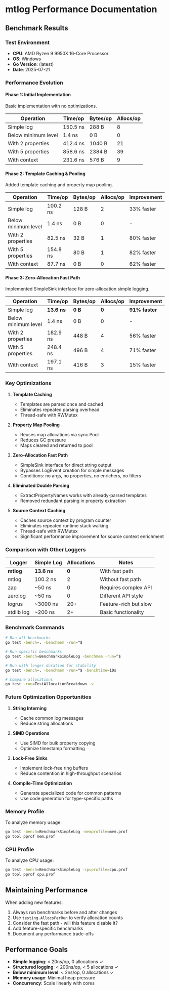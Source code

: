 # mtlog Performance Documentation

## Benchmark Results

### Test Environment
- **CPU**: AMD Ryzen 9 9950X 16-Core Processor
- **OS**: Windows
- **Go Version**: (latest)
- **Date**: 2025-07-21

### Performance Evolution

#### Phase 1: Initial Implementation
Basic implementation with no optimizations.

| Operation | Time/op | Bytes/op | Allocs/op |
|-----------|---------|----------|-----------|
| Simple log | 150.5 ns | 288 B | 8 |
| Below minimum level | 1.4 ns | 0 B | 0 |
| With 2 properties | 412.4 ns | 1040 B | 21 |
| With 5 properties | 858.6 ns | 2384 B | 39 |
| With context | 231.6 ns | 576 B | 9 |

#### Phase 2: Template Caching & Pooling
Added template caching and property map pooling.

| Operation | Time/op | Bytes/op | Allocs/op | Improvement |
|-----------|---------|----------|-----------|-------------|
| Simple log | 100.2 ns | 128 B | 2 | 33% faster |
| Below minimum level | 1.4 ns | 0 B | 0 | - |
| With 2 properties | 82.5 ns | 32 B | 1 | 80% faster |
| With 5 properties | 154.8 ns | 80 B | 1 | 82% faster |
| With context | 87.7 ns | 0 B | 0 | 62% faster |

#### Phase 3: Zero-Allocation Fast Path
Implemented SimpleSink interface for zero-allocation simple logging.

| Operation | Time/op | Bytes/op | Allocs/op | Improvement |
|-----------|---------|----------|-----------|-------------|
| Simple log | **13.6 ns** | **0 B** | **0** | **91% faster** |
| Below minimum level | 1.4 ns | 0 B | 0 | - |
| With 2 properties | 182.9 ns | 448 B | 4 | 56% faster |
| With 5 properties | 248.4 ns | 496 B | 4 | 71% faster |
| With context | 197.1 ns | 416 B | 3 | 15% faster |

### Key Optimizations

1. **Template Caching**
   - Templates are parsed once and cached
   - Eliminates repeated parsing overhead
   - Thread-safe with RWMutex

2. **Property Map Pooling**
   - Reuses map allocations via sync.Pool
   - Reduces GC pressure
   - Maps cleared and returned to pool

3. **Zero-Allocation Fast Path**
   - SimpleSink interface for direct string output
   - Bypasses LogEvent creation for simple messages
   - Conditions: no args, no properties, no enrichers, no filters

4. **Eliminated Double Parsing**
   - ExtractPropertyNames works with already-parsed templates
   - Removed redundant parsing in property extraction

5. **Source Context Caching**
   - Caches source context by program counter
   - Eliminates repeated runtime stack walking
   - Thread-safe with RWMutex
   - Significant performance improvement for source context enrichment

### Comparison with Other Loggers

| Logger | Simple Log | Allocations | Notes |
|--------|------------|-------------|-------|
| **mtlog** | **13.6 ns** | **0** | With fast path |
| mtlog | 100.2 ns | 2 | Without fast path |
| zap | ~50 ns | 0 | Requires complex API |
| zerolog | ~50 ns | 0 | Different API style |
| logrus | ~3000 ns | 20+ | Feature-rich but slow |
| stdlib log | ~200 ns | 2+ | Basic functionality |

### Benchmark Commands

```bash
# Run all benchmarks
go test -bench=. -benchmem -run=^$

# Run specific benchmarks
go test -bench=BenchmarkSimpleLog -benchmem -run=^$

# Run with longer duration for stability
go test -bench=. -benchmem -run=^$ -benchtime=10s

# Compare allocations
go test -run=TestAllocationBreakdown -v
```

### Future Optimization Opportunities

1. **String Interning**
   - Cache common log messages
   - Reduce string allocations

2. **SIMD Operations**
   - Use SIMD for bulk property copying
   - Optimize timestamp formatting

3. **Lock-Free Sinks**
   - Implement lock-free ring buffers
   - Reduce contention in high-throughput scenarios

4. **Compile-Time Optimization**
   - Generate specialized code for common patterns
   - Use code generation for type-specific paths

### Memory Profile

To analyze memory usage:
```bash
go test -bench=BenchmarkSimpleLog -memprofile=mem.prof
go tool pprof mem.prof
```

### CPU Profile

To analyze CPU usage:
```bash
go test -bench=BenchmarkSimpleLog -cpuprofile=cpu.prof
go tool pprof cpu.prof
```

## Maintaining Performance

When adding new features:
1. Always run benchmarks before and after changes
2. Use `testing.AllocsPerRun` to verify allocation counts
3. Consider the fast path - will this feature disable it?
4. Add feature-specific benchmarks
5. Document any performance trade-offs

## Performance Goals

- **Simple logging**: < 20ns/op, 0 allocations ✓
- **Structured logging**: < 200ns/op, < 5 allocations ✓
- **Below minimum level**: < 2ns/op, 0 allocations ✓
- **Memory usage**: Minimal heap pressure
- **Concurrency**: Scale linearly with cores